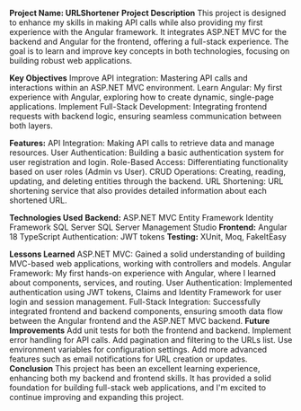 **Project Name: URLShortener**
**Project Description**
This project is designed to enhance my skills in making API calls while also providing my first experience with the Angular framework. It integrates ASP.NET MVC for the backend and Angular for the frontend, offering a full-stack experience. The goal is to learn and improve key concepts in both technologies, focusing on building robust web applications.

**Key Objectives**
Improve API integration: Mastering API calls and interactions within an ASP.NET MVC environment.
Learn Angular: My first experience with Angular, exploring how to create dynamic, single-page applications.
Implement Full-Stack Development: Integrating frontend requests with backend logic, ensuring seamless communication between both layers.

**Features:**
API Integration: Making API calls to retrieve data and manage resources.
User Authentication: Building a basic authentication system for user registration and login.
Role-Based Access: Differentiating functionality based on user roles (Admin vs User).
CRUD Operations: Creating, reading, updating, and deleting entities through the backend.
URL Shortening: URL shortening service that also provides detailed information about each shortened URL.

**Technologies Used**
**Backend:**
ASP.NET MVC
Entity Framework
Identity Framework
SQL Server
SQL Server Management Studio
**Frontend:**
Angular 18
TypeScript
Authentication:
JWT tokens
**Testing:**
XUnit, Moq, FakeItEasy

**Lessons Learned**
ASP.NET MVC: Gained a solid understanding of building MVC-based web applications, working with controllers and models.
Angular Framework: My first hands-on experience with Angular, where I learned about components, services, and routing.
User Authentication: Implemented authentication using JWT tokens, Claims and Identity Framework for user login and session management.
Full-Stack Integration: Successfully integrated frontend and backend components, ensuring smooth data flow between the Angular frontend and the ASP.NET MVC backend.
**Future Improvements**
Add unit tests for both the frontend and backend.
Implement error handling for API calls.
Add pagination and filtering to the URLs list.
Use environment variables for configuration settings.
Add more advanced features such as email notifications for URL creation or updates.
**Conclusion**
This project has been an excellent learning experience, enhancing both my backend and frontend skills. It has provided a solid foundation for building full-stack web applications, and I'm excited to continue improving and expanding this project.
